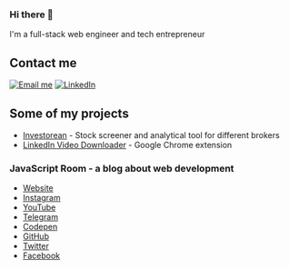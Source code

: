 ### Hi there 👋

I'm a full-stack web engineer and tech entrepreneur

## Contact me

[![Email me](https://img.shields.io/badge/EMAIL-ME-red.svg?style=for-the-badge&logo=gmail)](mailto:yuri@drabik.digital)
[![LinkedIn](https://img.shields.io/badge/LINKED-IN-blue.svg?style=for-the-badge&logo=linkedin)](https://www.linkedin.com/in/yurist38/)

## Some of my projects

* [Investorean](https://investorean.com) - Stock screener and analytical tool for different brokers
* [LinkedIn Video Downloader](https://github.com/yurist38/linkedin-video-downloader) - Google Chrome extension

### JavaScript Room - a blog about web development

* [Website](https://roomjs.com)
* [Instagram](https://www.instagram.com/room_js)
* [YouTube](https://www.youtube.com/c/JavaScriptRoom)
* [Telegram](https://t.me/room_js)
* [Codepen](https://codepen.io/room_js)
* [GitHub](https://github.com/room-js)
* [Twitter](https://twitter.com/room_js)
* [Facebook](https://www.facebook.com/roomjs)

